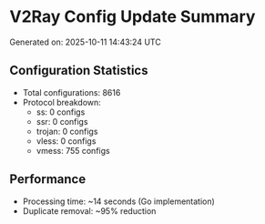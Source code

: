# V2Ray Config Update Summary
Generated on: 2025-10-11 14:43:24 UTC

## Configuration Statistics
- Total configurations: 8616
- Protocol breakdown:
  - ss: 0 configs
  - ssr: 0 configs
  - trojan: 0 configs
  - vless: 0 configs
  - vmess: 755 configs

## Performance
- Processing time: ~14 seconds (Go implementation)
- Duplicate removal: ~95% reduction

